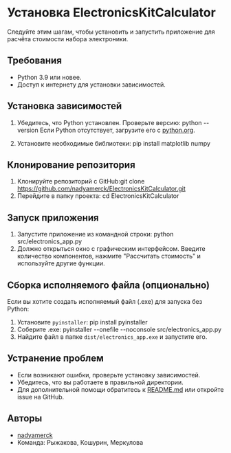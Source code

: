 # Установка ElectronicsKitCalculator

Следуйте этим шагам, чтобы установить и запустить приложение для расчёта стоимости набора электроники.

## Требования
- Python 3.9 или новее.
- Доступ к интернету для установки зависимостей.

## Установка зависимостей
1. Убедитесь, что Python установлен. Проверьте версию: python --version
Если Python отсутствует, загрузите его с [python.org](https://www.python.org/downloads/).

2. Установите необходимые библиотеки: pip install matplotlib numpy

## Клонирование репозитория
1. Клонируйте репозиторий с GitHub:git clone https://github.com/nadyamerck/ElectronicsKitCalculator.git
2. Перейдите в папку проекта: cd ElectronicsKitCalculator
## Запуск приложения
1. Запустите приложение из командной строки: python src/electronics_app.py
2. Должно открыться окно с графическим интерфейсом. Введите количество компонентов, нажмите "Рассчитать стоимость" и используйте другие функции.

## Сборка исполняемого файла (опционально)
Если вы хотите создать исполняемый файл (.exe) для запуска без Python:
1. Установите `pyinstaller`: pip install pyinstaller
2. Соберите .exe: pyinstaller --onefile --noconsole src/electronics_app.py
3. Найдите файл в папке `dist/electronics_app.exe` и запустите его.

## Устранение проблем
- Если возникают ошибки, проверьте установку зависимостей.
- Убедитесь, что вы работаете в правильной директории.
- Для дополнительной помощи обратитесь к [README.md](README.md) или откройте issue на GitHub.

## Авторы
- [nadyamerсk](https://github.com/nadyamerсk)
- Команда: Рыжакова, Кошурин, Меркулова
